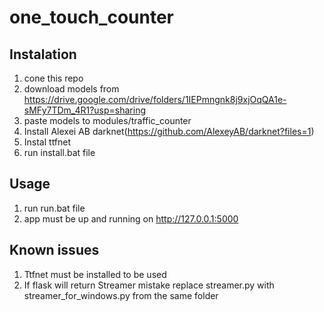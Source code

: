 # one_touch_counter
## Instalation  
1. cone this repo  
2. download models from  
https://drive.google.com/drive/folders/1IEPmngnk8j9xjOqQA1e-sMFy7TDm_4R1?usp=sharing
3. paste models to modules/traffic_counter  
4. Install Alexei AB darknet(https://github.com/AlexeyAB/darknet?files=1)  
5. Instal ttfnet  
6. run install.bat file  

## Usage  
1. run run.bat file  
2. app must be up and running on http://127.0.0.1:5000  

## Known issues  
1. Ttfnet must be installed to be used  
2. If flask will return Streamer mistake replace streamer.py with streamer_for_windows.py from the same folder
